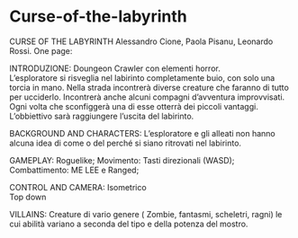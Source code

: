# Curse-of-the-labyrinth
CURSE OF THE LABYRINTH
Alessandro Cione, Paola Pisanu, Leonardo Rossi.
One page: 

INTRODUZIONE:
Doungeon Crawler con elementi horror.  
L’esploratore si risveglia nel labirinto completamente buio, con solo una torcia in mano. Nella strada incontrerà diverse creature che faranno di tutto per ucciderlo. Incontrerà anche alcuni compagni d’avventura improvvisati. Ogni volta che sconfiggerà una di esse otterrà dei piccoli vantaggi. L’obbiettivo sarà raggiungere l’uscita del labirinto. 

BACKGROUND AND CHARACTERS:
L’esploratore e gli alleati non hanno alcuna idea di come o del perché si siano ritrovati nel labirinto.  

GAMEPLAY:
Roguelike; 
Movimento: Tasti direzionali  (WASD); 
Combattimento: ME LEE e  Ranged; 

CONTROL AND CAMERA: 
Isometrico  
Top down 

VILLAINS: 
Creature di vario genere ( Zombie, fantasmi, scheletri, ragni) le cui abilità variano a seconda del tipo e della potenza del mostro.  
